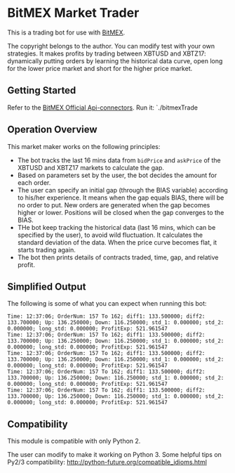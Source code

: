 BitMEX Market Trader
====================

This is a trading bot for use with [BitMEX](https://www.bitmex.com).

The copyright belongs to the author. 
You can modify test with your own strategies. 
It makes profits by trading between XBTUSD and XBTZ17: dynamically putting orders by learning the historical data curve, open long for the lower price market and short for the higher price market. 

Getting Started
---------------
Refer to the [BitMEX Official Api-connectors](https://github.com/BitMEX/api-connectors).
Run it: `./bitmexTrade

Operation Overview
------------------

This market maker works on the following principles:

* The bot tracks the last 16 mins data from `bidPrice` and `askPrice` of the XBTUSD and XBTZ17 markets to calculate the gap. 
* Based on parameters set by the user, the bot decides the amount for each order. 
* The user can specify an initial gap (through the BIAS variable) according to his/her experience. It means when the gap equals BIAS, there will be no order to put. New orders are generated when the gap becomes higher or lower. Positions will be closed when the gap converges to the BIAS. 
* THe bot keep tracking the historical data (last 16 mins, which can be specified by the user), to avoid wild fluctuation. It calculates the standard deviation of the data. When the price curve becomes flat, it starts trading again. 
* The bot then prints details of contracts traded, time, gap, and relative profit.

Simplified Output
-----------------

The following is some of what you can expect when running this bot:

```
Time: 12:37:06; OrderNum: 157 To 162; diff1: 133.500000; diff2: 133.700000; Up: 136.250000; Down: 116.250000; std_1: 0.000000; std_2: 0.000000; long_std: 0.000000; ProfitExp: 521.961547
Time: 12:37:06; OrderNum: 157 To 162; diff1: 133.500000; diff2: 133.700000; Up: 136.250000; Down: 116.250000; std_1: 0.000000; std_2: 0.000000; long_std: 0.000000; ProfitExp: 521.961547
Time: 12:37:06; OrderNum: 157 To 162; diff1: 133.500000; diff2: 133.700000; Up: 136.250000; Down: 116.250000; std_1: 0.000000; std_2: 0.000000; long_std: 0.000000; ProfitExp: 521.961547
Time: 12:37:06; OrderNum: 157 To 162; diff1: 133.500000; diff2: 133.700000; Up: 136.250000; Down: 116.250000; std_1: 0.000000; std_2: 0.000000; long_std: 0.000000; ProfitExp: 521.961547
Time: 12:37:06; OrderNum: 157 To 162; diff1: 133.500000; diff2: 133.700000; Up: 136.250000; Down: 116.250000; std_1: 0.000000; std_2: 0.000000; long_std: 0.000000; ProfitExp: 521.961547

```

Compatibility
-------------

This module is compatible with only Python 2.

The user can modify to make it working on Python 3. Some helpful tips on Py2/3 compatibility: http://python-future.org/compatible_idioms.html
